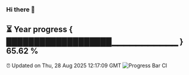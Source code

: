 ### Hi there 👋
⏳ Year progress { ███████████████████▁▁▁▁▁▁▁▁▁▁▁ } 65.62 %
---
⏰ Updated on Thu, 28 Aug 2025 12:17:09 GMT
![Progress Bar CI](https://github.com/Moyi321/Moyi321/workflows/Progress%20Bar%20CI/badge.svg)
